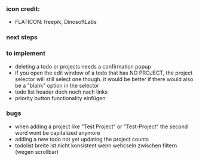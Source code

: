 ### icon credit:

- FLATICON: freepik, DinosoftLabs

### next steps

### to implement

- deleting a todo or projects needs a confirmation popup
- if you open the edit window of a todo that has NO PROJECT, the project selector will still select one though. it would be better if there would also be a "blank" option in the selector
- todo list header doch noch nach links
- priority button functionality einfügen

### bugs

- when adding a project like "Test Project" or "Test-Project" the second word wont be capitalized anymore
- adding a new todo not yet updating the project counts
- todolist breite ist nicht konsistent wenn wehcseln zwischen filtern (wegen scrollbar)
